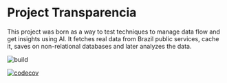 <h1>Project Transparencia</h1>

<p>This project was born as a way to test techniques to manage data flow and get insights using AI. It fetches real data from Brazil public services, cache it, saves on non-relational databases and later analyzes the data.</p>


![build](https://github.com/luancaius/transparencia/actions/workflows/dotnet.yml/badge.svg?branch=main)

[![codecov](https://codecov.io/gh/luancaius/transparencia/graph/badge.svg?token=KMCTFW5X9Z)](https://codecov.io/gh/luancaius/transparencia)